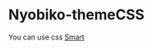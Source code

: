 # Nyobiko-themeCSS

You can use css [Smart](https://tsutoringo.github.io/Nyobiko-themeCSS/smart.css)
